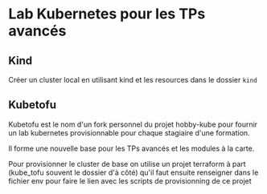 
# Lab Kubernetes pour les TPs avancés

## Kind

Créer un cluster local en utilisant kind et les resources dans le dossier `kind`

## Kubetofu

Kubetofu est le nom d'un fork personnel du projet hobby-kube pour fournir un lab kubernetes provisionnable pour chaque stagiaire d'une formation.

Il forme une nouvelle base pour les TPs avancés et les modules à la carte.

Pour provisionner le cluster de base on utilise un projet terraform à part (kube_tofu souvent le dossier d'à côté) qu'il faut ensuite renseigner dans le fichier env pour faire le lien avec les scripts de provisionning de ce projet